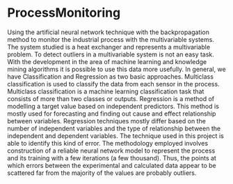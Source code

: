 # ProcessMonitoring
Using the artificial neural network technique with the backpropagation method to monitor the industrial process with the multivariable systems.
The system studied is a heat exchanger and represents a multivariable problem. To detect outliers in a multivariable system is not an easy task. With the development in the area of machine learning and knowledge mining algorithms it is possible to use
this data more usefully. In general, we have Classification and Regression as two basic approaches. 
Multiclass classification is used to classify the data from each sensor in the process. Multiclass
classification is a machine learning classification task that consists of more than two classes or outputs. 
Regression is a method of modelling a target value based on independent predictors. 
This method is mostly used for forecasting and finding out cause and effect relationship between variables. 
Regression techniques mostly differ based on the number of independent variables and the type of relationship between the independent and dependent variables. 
The technique used in this project is able to identify this kind of error. 
The methodology employed involves construction of a reliable neural network model to represent the process and its training with a few iterations (a few thousand). 
Thus, the points at which errors between the experimental and calculated data appear to be scattered
far from the majority of the values are probably outliers.
